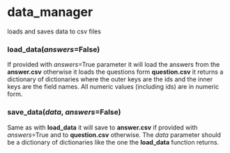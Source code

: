 # data_manager

loads and saves data to csv files

### load_data(*answers*=False)

If provided with *answers*=True parameter it will load the answers from the **answer.csv** otherwise it loads the questions form **question.csv** it returns a dictionary of dictionaries where the outer keys are the ids and the inner keys are the field names. All numeric values (including ids) are in numeric form.

### save_data(*data*, *answers*=False)
Same as with **load_data** it will save to **answer.csv** if provided with *answers*=True
and to **question.csv** otherwise.
The *data* parameter should be a dictionary of dictionaries like the one the **load_data** function returns.
